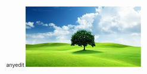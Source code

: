 anyedit
![download.jpg](https://raw.githubusercontent.com/Sahiti004/anewproject/main/images/1722510575287_download.jpg)